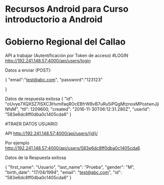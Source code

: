 # Recursos Android para Curso introductorio a Android
# Gobierno Regional del Callao

API a trabajar (Autentificación por Token de acceso)
#LOGIN
http://192.241.148.57:4000/api/users/login


Datos a enviar (POST):

{
"email":"test@abc.com",
"password":"123123"

}




Datos de respuesta exitosa
{
  "id": "oUvye7XQXSZ7lSXC3HvmifaqROcEBfrW8vB7uRu5iPQgMtznoxMPostwnJjiNfsM",
  "ttl": 1209600,
  "created": "2016-11-30T06:12:31.280Z",
  "userId": "583e6dc8ff0dba0c1405cda6"
}

#TRAER DATOS USUARIO

API
http://192.241.148.57:4000/api/users/{id}/

Por ejemplo
http://192.241.148.57:4000/api/users/583e6dc8ff0dba0c1405cda6



Datos de la Respuesta exitosa

{
  "first_name": "Usuario",
  "last_name": "Prueba",
  "gender": "M",
  "birth_date": "17/04/1994",
  "email": "test@abc.com",
  "id": "583e6dc8ff0dba0c1405cda6"
}
